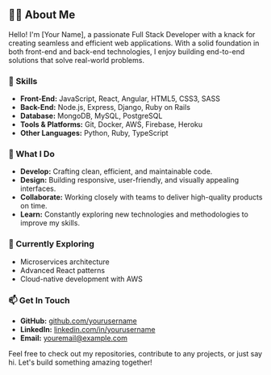 ## 👨‍💻 About Me

Hello! I'm [Your Name], a passionate Full Stack Developer with a knack for creating seamless and efficient web applications. With a solid foundation in both front-end and back-end technologies, I enjoy building end-to-end solutions that solve real-world problems.

### 🌟 Skills

- **Front-End:** JavaScript, React, Angular, HTML5, CSS3, SASS
- **Back-End:** Node.js, Express, Django, Ruby on Rails
- **Database:** MongoDB, MySQL, PostgreSQL
- **Tools & Platforms:** Git, Docker, AWS, Firebase, Heroku
- **Other Languages:** Python, Ruby, TypeScript

### 🚀 What I Do

- **Develop:** Crafting clean, efficient, and maintainable code.
- **Design:** Building responsive, user-friendly, and visually appealing interfaces.
- **Collaborate:** Working closely with teams to deliver high-quality products on time.
- **Learn:** Constantly exploring new technologies and methodologies to improve my skills.

### 🌱 Currently Exploring

- Microservices architecture
- Advanced React patterns
- Cloud-native development with AWS

### 📫 Get In Touch

- **GitHub:** [github.com/yourusername](https://github.com/yourusername)
- **LinkedIn:** [linkedin.com/in/yourusername](https://linkedin.com/in/yourusername)
- **Email:** youremail@example.com

Feel free to check out my repositories, contribute to any projects, or just say hi. Let's build something amazing together!
